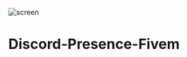 ![screen](https://media.discordapp.net/attachments/1066485981760475137/1209507541663490138/image.png)

# Discord-Presence-Fivem
